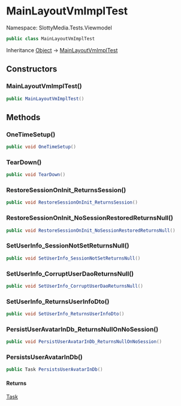# MainLayoutVmImplTest

Namespace: SlottyMedia.Tests.Viewmodel

```csharp
public class MainLayoutVmImplTest
```

Inheritance [Object](https://docs.microsoft.com/en-us/dotnet/api/system.object) → [MainLayoutVmImplTest](./slottymedia.tests.viewmodel.mainlayoutvmimpltest.md)

## Constructors

### **MainLayoutVmImplTest()**

```csharp
public MainLayoutVmImplTest()
```

## Methods

### **OneTimeSetup()**

```csharp
public void OneTimeSetup()
```

### **TearDown()**

```csharp
public void TearDown()
```

### **RestoreSessionOnInit_ReturnsSession()**

```csharp
public void RestoreSessionOnInit_ReturnsSession()
```

### **RestoreSessionOnInit_NoSessionRestoredReturnsNull()**

```csharp
public void RestoreSessionOnInit_NoSessionRestoredReturnsNull()
```

### **SetUserInfo_SessionNotSetReturnsNull()**

```csharp
public void SetUserInfo_SessionNotSetReturnsNull()
```

### **SetUserInfo_CorruptUserDaoReturnsNull()**

```csharp
public void SetUserInfo_CorruptUserDaoReturnsNull()
```

### **SetUserInfo_ReturnsUserInfoDto()**

```csharp
public void SetUserInfo_ReturnsUserInfoDto()
```

### **PersistUserAvatarInDb_ReturnsNullOnNoSession()**

```csharp
public void PersistUserAvatarInDb_ReturnsNullOnNoSession()
```

### **PersistsUserAvatarInDb()**

```csharp
public Task PersistsUserAvatarInDb()
```

#### Returns

[Task](https://docs.microsoft.com/en-us/dotnet/api/system.threading.tasks.task)<br>
